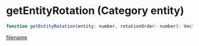 # getEntityRotation (Category entity)

```js
function getEntityRotation(entity: number, rotationOrder: number): Vector3
```

[filename](getEntityRotation_m.md ':include')
